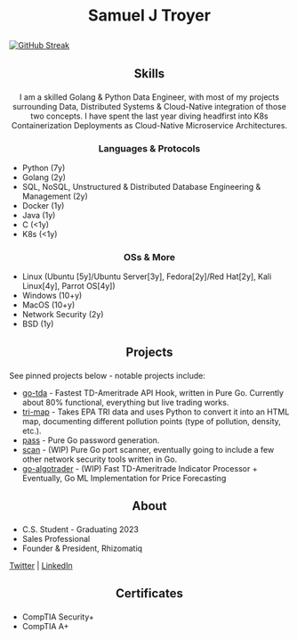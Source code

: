 # <p align="center">Samuel J Troyer</p>

[![GitHub Streak](https://github-readme-streak-stats.herokuapp.com?user=samjtro&theme=gruvbox&hide_border=true)](https://git.io/streak-stats)

## <p align="center">Skills</p>

<p align="center">I am a skilled Golang & Python Data Engineer, with most of my projects surrounding Data, Distributed Systems & Cloud-Native integration of those two concepts. I have spent the last year diving headfirst into K8s Containerization Deployments as Cloud-Native Microservice Architectures.</p>

### <p align="center">Languages & Protocols</p>

- Python (7y)
- Golang (2y)
- SQL, NoSQL, Unstructured & Distributed Database Engineering & Management (2y)
- Docker (1y)
- Java (1y)
- C (<1y)
- K8s (<1y)

### <p align="center">OSs & More</p>

- Linux (Ubuntu [5y]/Ubuntu Server[3y], Fedora[2y]/Red Hat[2y], Kali Linux[4y], Parrot OS[4y])
- Windows (10+y)
- MacOS (10+y)
- Network Security (2y)
- BSD (1y)

## <p align="center">Projects</p>

See pinned projects below - notable projects include: 
- [go-tda](https://github.com/samjtro/go-tda) - Fastest TD-Ameritrade API Hook, written in Pure Go. Currently about 80% functional, everything but live trading works.
- [tri-map](https://github.com/samjtro/tri-map) - Takes EPA TRI data and uses Python to convert it into an HTML map, documenting different pollution points (type of pollution, density, etc.).
- [pass](https://github.com/samjtro/pass) - Pure Go password generation.
- [scan](https://github.com/samjtro/scan) - (WIP) Pure Go port scanner, eventually going to include a few other network security tools written in Go.
- [go-algotrader](https://github.com/samjtro/go-algotrader) - (WIP) Fast TD-Ameritrade Indicator Processor + Eventually, Go ML Implementation for Price Forecasting

## <p align="center">About</p>

- C.S. Student - Graduating 2023
- Sales Professional
- Founder & President, Rhizomatiq

[Twitter](https://twitter.com/samjtro) | [LinkedIn](https://www.linkedin.com/in/samtroyer/)

## <p align="center">Certificates</p>

- CompTIA Security+
- CompTIA A+
